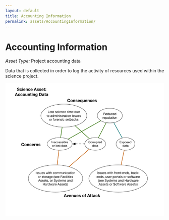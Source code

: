 ```yaml
---
layout: default
title: Accounting Information
permalink: assets/AccountingInformation/
---
```


# Accounting Information

*Asset Type:*  Project accounting data

Data that is collected in order to log the activity of resources used within the science project.

![Accounting Information](../../diagrams/AccountingInformation.png)